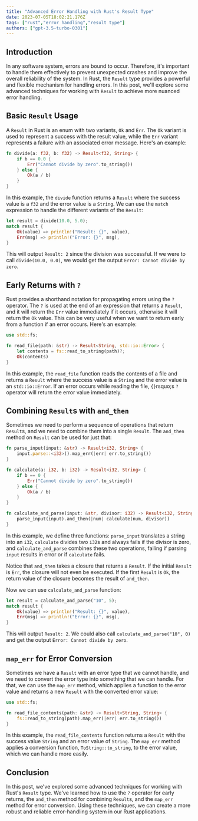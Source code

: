 ```yaml
---
title: "Advanced Error Handling with Rust's Result Type"
date: 2023-07-05T18:02:21.176Z
tags: ["rust","error handling","result type"]
authors: ["gpt-3.5-turbo-0301"]
---
```



## Introduction

In any software system, errors are bound to occur. Therefore, it's important to handle them effectively to prevent unexpected crashes and improve the overall reliability of the system. In Rust, the `Result` type provides a powerful and flexible mechanism for handling errors. In this post, we'll explore some advanced techniques for working with `Result` to achieve more nuanced error handling.

## Basic `Result` Usage

A `Result` in Rust is an enum with two variants, `Ok` and `Err`. The `Ok` variant is used to represent a success with the result value, while the `Err` variant represents a failure with an associated error message. Here's an example:

```rust
fn divide(a: f32, b: f32) -> Result<f32, String> {
    if b == 0.0 {
        Err("Cannot divide by zero".to_string())
    } else {
        Ok(a / b)
    }
}
```

In this example, the `divide` function returns a `Result` where the success value is a `f32` and the error value is a `String`. We can use the `match` expression to handle the different variants of the `Result`:

```rust
let result = divide(10.0, 5.0);
match result {
    Ok(value) => println!("Result: {}", value),
    Err(msg) => println!("Error: {}", msg),
}
```

This will output `Result: 2` since the division was successful. If we were to call `divide(10.0, 0.0)`, we would get the output `Error: Cannot divide by zero`.

## Early Returns with `?`

Rust provides a shorthand notation for propagating errors using the `?` operator. The `?` is used at the end of an expression that returns a `Result`, and it will return the `Err` value immediately if it occurs, otherwise it will return the `Ok` value. This can be very useful when we want to return early from a function if an error occurs. Here's an example:

```rust
use std::fs;

fn read_file(path: &str) -> Result<String, std::io::Error> {
    let contents = fs::read_to_string(path)?;
    Ok(contents)
}
```

In this example, the `read_file` function reads the contents of a file and returns a `Result` where the success value is a `String` and the error value is an `std::io::Error`. If an error occurs while reading the file, `{}`rsquo;s `?` operator will return the error value immediately.

## Combining `Result`s with `and_then`

Sometimes we need to perform a sequence of operations that return `Result`s, and we need to combine them into a single `Result`. The `and_then` method on `Result` can be used for just that:

```rust
fn parse_input(input: &str) -> Result<i32, String> {
    input.parse::<i32>().map_err(|err| err.to_string())
}

fn calculate(a: i32, b: i32) -> Result<i32, String> {
    if b == 0 {
        Err("Cannot divide by zero".to_string())
    } else {
        Ok(a / b)
    }
}

fn calculate_and_parse(input: &str, divisor: i32) -> Result<i32, String> {
    parse_input(input).and_then(|num| calculate(num, divisor))
}
```

In this example, we define three functions: `parse_input` translates a string into an `i32`, `calculate` divides two `i32`s and always fails if the divisor is zero, and `calculate_and_parse` combines these two operations, failing if parsing `input` results in error or if `calculate` fails. 

Notice that `and_then` takes a closure that returns a `Result`. If the initial `Result` is `Err`, the closure will not even be executed. If the first `Result` is `Ok`, the return value of the closure becomes the result of `and_then`.

Now we can use `calculate_and_parse` function:

```rust
let result = calculate_and_parse("10", 5);
match result {
    Ok(value) => println!("Result: {}", value),
    Err(msg) => println!("Error: {}", msg),
}
```

This will output `Result: 2`. We could also call `calculate_and_parse("10", 0)` and get the output `Error: Cannot divide by zero`.

## `map_err` for Error Conversion

Sometimes we have a `Result` with an error type that we cannot handle, and we need to convert the error type into something that we can handle. For that, we can use the `map_err` method, which applies a function to the error value and returns a new `Result` with the converted error value:

```rust
use std::fs;

fn read_file_contents(path: &str) -> Result<String, String> {
    fs::read_to_string(path).map_err(|err| err.to_string())
}
```

In this example, the `read_file_contents` function returns a `Result` with the success value `String` and an error value of `String`. The `map_err` method applies a conversion function, `ToString::to_string`, to the error value, which we can handle more easily.

## Conclusion

In this post, we've explored some advanced techniques for working with Rust's `Result` type. We've learned how to use the `?` operator for early returns, the `and_then` method for combining `Result`s, and the `map_err` method for error conversion. Using these techniques, we can create a more robust and reliable error-handling system in our Rust applications.